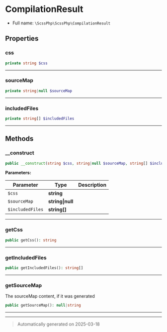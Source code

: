 
# CompilationResult





* Full name: `\ScssPhp\ScssPhp\CompilationResult`



## Properties


### css



```php
private string $css
```






***

### sourceMap



```php
private string|null $sourceMap
```






***

### includedFiles



```php
private string[] $includedFiles
```






***

## Methods


### __construct



```php
public __construct(string $css, string|null $sourceMap, string[] $includedFiles): mixed
```








**Parameters:**

| Parameter | Type | Description |
|-----------|------|-------------|
| `$css` | **string** |  |
| `$sourceMap` | **string&#124;null** |  |
| `$includedFiles` | **string[]** |  |





***

### getCss



```php
public getCss(): string
```












***

### getIncludedFiles



```php
public getIncludedFiles(): string[]
```












***

### getSourceMap

The sourceMap content, if it was generated

```php
public getSourceMap(): null|string
```












***


***
> Automatically generated on 2025-03-18
